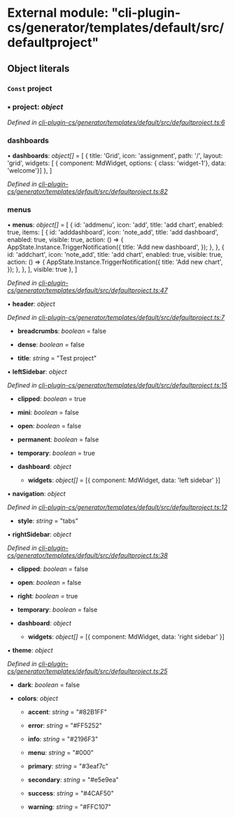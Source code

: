 # External module: "cli-plugin-cs/generator/templates/default/src/defaultproject"

## Object literals

### `Const` project

### ▪ **project**: *object*

*Defined in [cli-plugin-cs/generator/templates/default/src/defaultproject.ts:6](https://github.com/RichardHovenkamp/csnext/blob/eefa977/packages/cli-plugin-cs/generator/templates/default/src/defaultproject.ts#L6)*

###  dashboards

• **dashboards**: *object[]* =  [
      {
        title: 'Grid',
        icon: 'assignment',
        path: '/',
        layout: 'grid',
        widgets: [ { component: MdWidget, options: { class: 'widget-1'}, data: 'welcome'}]
      },
    ]

*Defined in [cli-plugin-cs/generator/templates/default/src/defaultproject.ts:82](https://github.com/RichardHovenkamp/csnext/blob/eefa977/packages/cli-plugin-cs/generator/templates/default/src/defaultproject.ts#L82)*

###  menus

• **menus**: *object[]* =  [
    {
      id: 'addmenu',
      icon: 'add',
      title: 'add chart',
      enabled: true,
      items: [
        {
          id: 'adddashboard',
          icon: 'note_add',
          title: 'add dashboard',
          enabled: true,
          visible: true,
          action: () => {
            AppState.Instance.TriggerNotification({
              title: 'Add new dashboard',
            });
          },
        },
        {
          id: 'addchart',
          icon: 'note_add',
          title: 'add chart',
          enabled: true,
          visible: true,
          action: () => {
            AppState.Instance.TriggerNotification({
              title: 'Add new chart',
            });
          },
        },
      ],
      visible: true
    },
  ]

*Defined in [cli-plugin-cs/generator/templates/default/src/defaultproject.ts:47](https://github.com/RichardHovenkamp/csnext/blob/eefa977/packages/cli-plugin-cs/generator/templates/default/src/defaultproject.ts#L47)*

▪ **header**: *object*

*Defined in [cli-plugin-cs/generator/templates/default/src/defaultproject.ts:7](https://github.com/RichardHovenkamp/csnext/blob/eefa977/packages/cli-plugin-cs/generator/templates/default/src/defaultproject.ts#L7)*

* **breadcrumbs**: *boolean* = false

* **dense**: *boolean* = false

* **title**: *string* = "Test project"

▪ **leftSidebar**: *object*

*Defined in [cli-plugin-cs/generator/templates/default/src/defaultproject.ts:15](https://github.com/RichardHovenkamp/csnext/blob/eefa977/packages/cli-plugin-cs/generator/templates/default/src/defaultproject.ts#L15)*

* **clipped**: *boolean* = true

* **mini**: *boolean* = false

* **open**: *boolean* = false

* **permanent**: *boolean* = false

* **temporary**: *boolean* = true

* **dashboard**: *object*

  * **widgets**: *object[]* =  [{ component: MdWidget, data: 'left sidebar' }]

▪ **navigation**: *object*

*Defined in [cli-plugin-cs/generator/templates/default/src/defaultproject.ts:12](https://github.com/RichardHovenkamp/csnext/blob/eefa977/packages/cli-plugin-cs/generator/templates/default/src/defaultproject.ts#L12)*

* **style**: *string* = "tabs"

▪ **rightSidebar**: *object*

*Defined in [cli-plugin-cs/generator/templates/default/src/defaultproject.ts:38](https://github.com/RichardHovenkamp/csnext/blob/eefa977/packages/cli-plugin-cs/generator/templates/default/src/defaultproject.ts#L38)*

* **clipped**: *boolean* = false

* **open**: *boolean* = false

* **right**: *boolean* = true

* **temporary**: *boolean* = false

* **dashboard**: *object*

  * **widgets**: *object[]* =  [{ component: MdWidget, data: 'right sidebar' }]

▪ **theme**: *object*

*Defined in [cli-plugin-cs/generator/templates/default/src/defaultproject.ts:25](https://github.com/RichardHovenkamp/csnext/blob/eefa977/packages/cli-plugin-cs/generator/templates/default/src/defaultproject.ts#L25)*

* **dark**: *boolean* = false

* **colors**: *object*

  * **accent**: *string* = "#82B1FF"

  * **error**: *string* = "#FF5252"

  * **info**: *string* = "#2196F3"

  * **menu**: *string* = "#000"

  * **primary**: *string* = "#3eaf7c"

  * **secondary**: *string* = "#e5e9ea"

  * **success**: *string* = "#4CAF50"

  * **warning**: *string* = "#FFC107"
